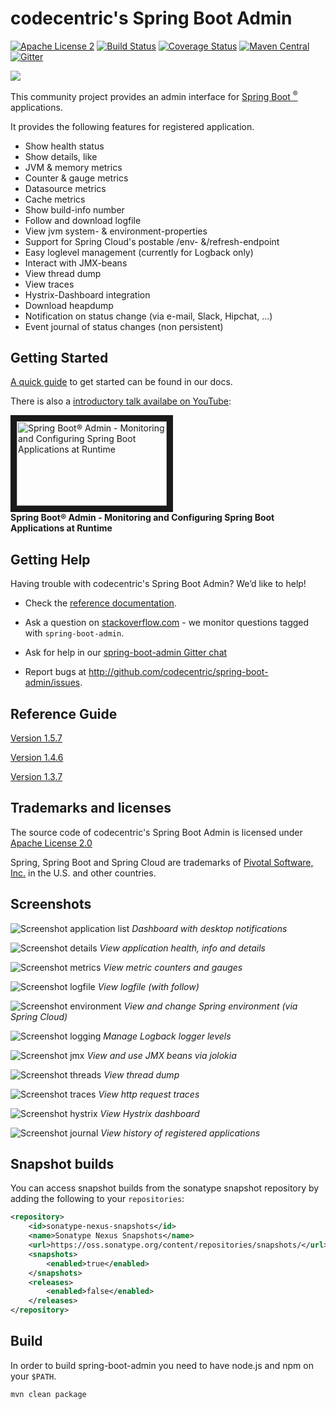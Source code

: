 codecentric's Spring Boot Admin
===============================
[![Apache License 2](https://img.shields.io/badge/license-ASF2-blue.svg)](https://www.apache.org/licenses/LICENSE-2.0.txt)
[![Build Status](https://travis-ci.org/codecentric/spring-boot-admin.svg?branch=master)](https://travis-ci.org/codecentric/spring-boot-admin)
[![Coverage Status](https://coveralls.io/repos/github/codecentric/spring-boot-admin/badge.svg)](https://coveralls.io/github/codecentric/spring-boot-admin)
[![Maven Central](https://maven-badges.herokuapp.com/maven-central/de.codecentric/spring-boot-admin/badge.svg)](https://maven-badges.herokuapp.com/maven-central/de.codecentric/spring-boot-admin/)
[![Gitter](https://badges.gitter.im/codecentric/spring-boot-admin.svg)](https://gitter.im/codecentric/spring-boot-admin?utm_source=badge&utm_medium=badge&utm_campaign=pr-badge)

![](./images/logo-spring-boot-admin.png)

This community project provides an admin interface for [Spring Boot <sup>®</sup>](http://projects.spring.io/spring-boot/ "Official Spring-Boot website") applications.

It provides the following features for registered application.

* Show health status
* Show details, like
 * JVM & memory metrics
 * Counter & gauge metrics
 * Datasource metrics
 * Cache metrics
* Show build-info number
* Follow and download logfile
* View jvm system- & environment-properties
* Support for Spring Cloud's postable /env- &/refresh-endpoint
* Easy loglevel management (currently for Logback only)
* Interact with JMX-beans
* View thread dump
* View traces
* Hystrix-Dashboard integration
* Download heapdump
* Notification on status change (via e-mail, Slack, Hipchat, ...)
* Event journal of status changes (non persistent)

## Getting Started

[A quick guide](http://codecentric.github.io/spring-boot-admin/1.5.7/#getting-started) to get started can be found in our docs.

There is also a <a href="https://goo.gl/2tRiUi" target="_blank">introductory talk availabe on YouTube</a>:

<a href="https://goo.gl/2tRiUi" target="_blank"><img src="https://i.ytimg.com/vi/PWd9Q8_4OFo/maxresdefault.jpg" 
alt="Spring Boot® Admin - Monitoring and Configuring Spring Boot Applications at Runtime" width="240" height="135" border="10" /></a><br>
**Spring Boot® Admin - Monitoring and Configuring Spring Boot Applications at Runtime**

## Getting Help

Having trouble with codecentric's Spring Boot Admin? We’d like to help!

 * Check the [reference documentation](http://codecentric.github.io/spring-boot-admin/current/).
 
 * Ask a question on [stackoverflow.com](http://stackoverflow.com/questions/tagged/spring-boot-admin) - we monitor questions tagged with `spring-boot-admin`.
 
 * Ask for help in our [spring-boot-admin Gitter chat](https://gitter.im/codecentric/spring-boot-admin)
 
 * Report bugs at http://github.com/codecentric/spring-boot-admin/issues.

## Reference Guide
[Version 1.5.7](http://codecentric.github.io/spring-boot-admin/1.5.7/)

[Version 1.4.6](http://codecentric.github.io/spring-boot-admin/1.4.6/)

[Version 1.3.7](http://codecentric.github.io/spring-boot-admin/1.3.7/)

## Trademarks and licenses
The source code of codecentric's Spring Boot Admin is licensed under [Apache License 2.0](https://www.apache.org/licenses/LICENSE-2.0)

Spring, Spring Boot and Spring Cloud are trademarks of [Pivotal Software, Inc.](https://pivotal.io/) in the U.S. and other countries.

## Screenshots

![Screenshot application list](/images/screenshot.png)
*Dashboard with desktop notifications*

![Screenshot details](/images/screenshot-details.png)
*View application health, info and details*

![Screenshot metrics](/images/screenshot-metrics.png)
*View metric counters and gauges*

![Screenshot logfile](/images/screenshot-logfile.png)
*View logfile (with follow)*

![Screenshot environment](/images/screenshot-environment.png)
*View and change Spring environment (via Spring Cloud)*

![Screenshot logging](/images/screenshot-logging.png)
*Manage Logback logger levels*

![Screenshot jmx](/images/screenshot-jmx.png)
*View and use JMX beans via jolokia*

![Screenshot threads](/images/screenshot-threads.png)
*View thread dump*

![Screenshot traces](/images/screenshot-trace.png)
*View http request traces*

![Screenshot hystrix](/images/screenshot-hystrix.png)
*View Hystrix dashboard*

![Screenshot journal](/images/screenshot-journal.png)
*View history of registered applications*

## Snapshot builds
You can access snapshot builds from the sonatype snapshot repository by adding the following to your `repositories`:
```xml
<repository>
	<id>sonatype-nexus-snapshots</id>
	<name>Sonatype Nexus Snapshots</name>
	<url>https://oss.sonatype.org/content/repositories/snapshots/</url>
	<snapshots>
		<enabled>true</enabled>
	</snapshots>
	<releases>
		<enabled>false</enabled>
	</releases>
</repository>
```

## Build
In order to build spring-boot-admin you need to have node.js and npm on your `$PATH`.

```shell
mvn clean package
```

